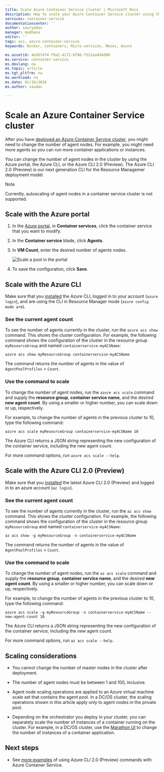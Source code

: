 ```yaml
---
title: Scale Azure Container Service cluster | Microsoft Docs
description: How to scale your Azure Container Service cluster using the Azure CLI or Azure portal.
services: container-service
documentationcenter: ''
author: sauryadas
manager: madhana
editor: ''
tags: acs, azure-container-service
keywords: Docker, Containers, Micro-services, Mesos, Azure

ms.assetid: 4a567474-f9a2-4172-bf86-7522aa4d4d80
ms.service: container-service
ms.devlang: na
ms.topic: article
ms.tgt_pltfrm: na
ms.workload: na
ms.date: 01/10/2016
ms.author: saudas

---
```

# Scale an Azure Container Service cluster
After you have [deployed an Azure Container Service cluster](container-service-deployment.md), you might need to change the number of agent nodes. For example, you might need more agents so you can run more container applications or instances. 

You can change the number of agent nodes in the cluster by using the Azure portal, the Azure CLI, or the Azure CLI 2.0 (Preview). The Azure CLI 2.0 (Preview) is our next generation CLI for the Resource Managemer deployment model.

> [!NOTE]
> Currently, autoscaling of agent nodes in a container service cluster is not supported.


## Scale with the Azure portal

1. In the [Azure portal](https://portal.azure.com), in **Container services**, click the container service that you want to modify.
2. In the **Container service** blade, click **Agents**.
3. In **VM Count**, enter the desired number of agents nodes.

    ![Scale a pool in the portal](./media/container-service-scale/container-service-scale-portal.png)

4. To save the configuration, click **Save**.



## Scale with the Azure CLI

Make sure that you [installed](../xplat-cli-install.md?toc=%2fazure%2fvirtual-machines%2flinux%2ftoc.json) the Azure CLI, logged in to your account (`azure login`), and are using the CLI in Resource Manager mode (`azure config mode arm`).


### See the current agent count
To see the number of agents currently in the cluster, run the `azure acs show` command. This shows the cluster configuration. For example, the following command shows the configuration of the cluster in the resource group `myResourceGroup` and named `containerservice-myACSName`:

```azurecli
azure acs show myResourceGroup containerservice-myACSName
```

The command returns the number of agents in the value of `AgentPoolProfiles` > `Count`.


### Use the command to scale
To change the number of agent nodes, run the `azure acs scale` command and supply the **resource group**, **container service name**, and the desired **new agent count**. By using a smaller or higher number, you can scale down or up, respectively.

For example, to change the number of agents in the previous cluster to 10, type the following command:

```azurecli
azure acs scale myResourceGroup containerservice-myACSName 10
```

The Azure CLI returns a JSON string representing the new configuration of the container service, including the new agent count.

For more command options, run `azure acs scale --help`.



## Scale with the Azure CLI 2.0 (Preview)

Make sure that you [installed](/cli/azure/install-az-cli2) the latest Azure CLI 2.0 (Preview) and logged in to an azure account (`az login`).


### See the current agent count
To see the number of agents currently in the cluster, run the `az acs show` command. This shows the cluster configuration. For example, the following command shows the configuration of the cluster in the resource group `myResourceGroup` and named `containerservice-myACSName`:

```azurecli
az acs show -g myResourceGroup -n containerservice-myACSName
```

The command returns the number of agents in the value of `AgentPoolProfiles` > `Count`.


### Use the command to scale
To change the number of agent nodes, run the `az acs scale` command and supply the **resource group**, **container service name**, and the desired **new agent count**. By using a smaller or higher number, you can scale down or up, respectively.

For example, to change the number of agents in the previous cluster to 10, type the following command:

```azurecli
azure acs scale -g myResourceGroup -n containerservice-myACSName --new-agent-count 10
```

The Azure CLI returns a JSON string representing the new configuration of the container service, including the new agent count.

For more command options, run `az acs scale --help`.


## Scaling considerations


* You cannot change the number of master nodes in the cluster after deployment.

* The number of agent nodes must be between 1 and 100, inclusive. 

* Agent node scaling operations are applied to an Azure virtual machine scale set that contains the agent pool. In a DC/OS cluster, the scaling operations shown in this article apply only to agent nodes in the private pool. 

* Depending on the orchestrator you deploy in your cluster, you can separately scale the number of instances of a container running on the cluster. For example, in a DC/OS cluster, use the [Marathon UI](container-service-mesos-marathon-ui#scale-your-containers.md) to change the number of instances of a container application.





## Next steps
* See [more examples](service/container-service-create-acs-cluster-cli.md) of using Azure CLI 2.0 (Preview) commands with Azure Container Service.

